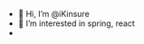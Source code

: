- 👋 Hi, I’m @iKinsure
- 👀 I’m interested in spring, react
- 
<!---
iKinsure/iKinsure is a ✨ special ✨ repository because its `README.md` (this file) appears on your GitHub profile.
You can click the Preview link to take a look at your changes.
--->
